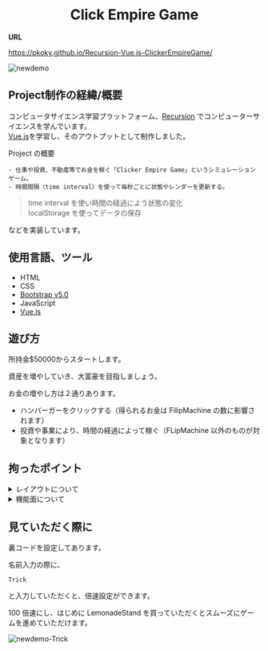 <h1 align="center">Click Empire Game</h1>

**URL**

https://pkoky.github.io/Recursion-Vue.js-ClickerEmpireGame/

![newdemo](https://user-images.githubusercontent.com/78239360/141881283-87effcea-78f9-43fc-83a9-54c459cf56cd.gif)

<h2>Project制作の経緯/概要</h2>

コンピュータサイエンス学習プラットフォーム、[Recursion](https://recursionist.io/dashboard/users/koky) でコンピューターサイエンスを学んでいます。  
[Vue.js](https://jp.vuejs.org/index.html)を学習し、そのアウトプットとして制作しました。

Project の概要
```
- 仕事や投資、不動産等でお金を稼ぐ「Clicker Empire Game」というシミュレーションゲーム。
- 時間間隔（time interval）を使って毎秒ごとに状態やレンダーを更新する。
```


> time interval を使い時間の経過によう状態の変化  
> localStorage を使ってデータの保存

などを実装しています。

<h2>使用言語、ツール</h2>

- HTML
- CSS
- [Bootstrap v5.0](https://getbootstrap.jp/docs/5.0/getting-started/introduction/)
- JavaScript
- [Vue.js](https://jp.vuejs.org/index.html)

<h2>遊び方</h2>
所持金$50000からスタートします。

資産を増やしていき、大富豪を目指しましょう。

お金の増やし方は２通りあります。

- ハンバーガーをクリックする（得られるお金は FilipMachine の数に影響されます）
- 投資や事業により、時間の経過によって稼ぐ（FLipMachine 以外のものが対象となります）

<h2>拘ったポイント</h2>

<details>
<summary>レイアウトについて</summary>
<div>

レイアウトは課題サンプルがあったので、そちらを参考にしました。  
その上で下記のことを意識しました。

```
- ユーザーが見やすくわかりやすいこと
- 画面サイズが変わってもレイアウトが崩れないこと　
```

</div>
</details>

<details>
<summary>機能面について</summary>
<div>

下記のことを意識しました。

```
- 出来る限り 1 つのメソッドに 1 つの役割
- 英語を読むように理解できる変数名
```

</div>
</details>

<h2>見ていただく際に</h2>

裏コードを設定してあります。

名前入力の際に、

```
Trick
```

と入力していただくと、倍速設定ができます。

100 倍速にし、はじめに LemonadeStand を買っていただくとスムーズにゲームを進めていただけます。

![newdemo-Trick](https://user-images.githubusercontent.com/78239360/141881953-5d26ed37-1c3a-4198-bf00-910a2b317e03.gif)
